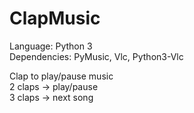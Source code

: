 # ClapMusic

Language: Python 3 <br />
Dependencies: PyMusic, Vlc, Python3-Vlc <br />

Clap to play/pause music <br />
2 claps -> play/pause <br />
3 claps -> next song <br />
